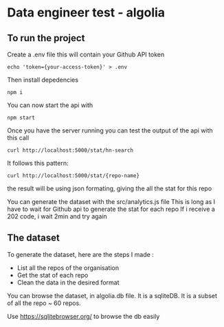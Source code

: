 # Data engineer test - algolia

## To run the project

Create a .env file this will contain your Github API token

```
echo 'token={your-access-token}' > .env
```

Then install depedencies

```
npm i
```

You can now start the api with

```
npm start
```

Once you have the server running you can test the output of the api with this call

```
curl http://localhost:5000/stat/hn-search
```

It follows this pattern:

```
curl http://localhost:5000/stat/{repo-name}
```

the result will be using json formating, giving the all the stat for this repo

You can generate the dataset with the src/analytics.js file
This is long as I have to wait for Github api to generate the stat for each repo
If i receive a 202 code, i wait 2min and try again

## The dataset

To generate the dataset, here are the steps I made :

- List all the repos of the organisation
- Get the stat of each repo
- Clean the data in the desired format

You can browse the dataset, in algolia.db file. It is a sqliteDB.
It is a subset of all the repo ~ 60 repos.

Use https://sqlitebrowser.org/ to browse the db easily
